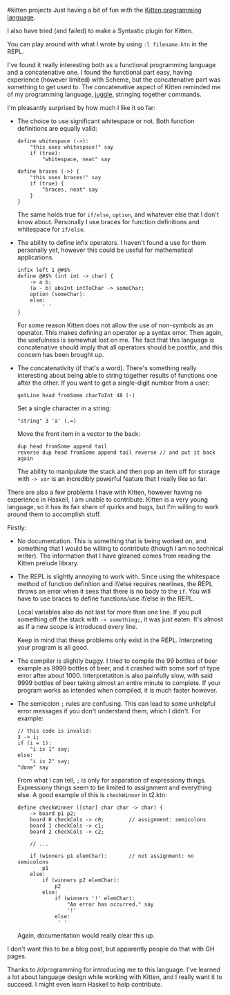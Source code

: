 <!---   so comments work. that's interesting.
        it also did what I wanted. that's a first. -->

#kitten projects
Just having a bit of fun with the
[Kitten programming language](https://github.com/evincarofautumn/kitten).

I also have tried (and failed) to make a Syntastic plugin for Kitten.

You can play around with what I wrote by using `:l filename.ktn` in the REPL.

I've found it really interesting both as a functional programming language
and a concatenative one. I found the functional part easy, having experience
(however limited) with Scheme, but the concatenative part was something to
get used to. The concatenative aspect of Kitten reminded me of my programming
language, [juggle](htts://github.com/cheezgi/juggle), stringing together
commands.

I'm pleasantly surprised by how much I like it so far:

*   The choice to use significant whitespace or not. Both function definitions
    are equally valid:

        define whitespace (->):
            "this uses whitespace!" say
            if (true):
                "whitespace, neat" say

        define braces (->) {
            "this uses braces!" say
            if (true) {
                "braces, neat" say
            }
        }

    The same holds true for `if/else`, `option`, and whatever else that I don't
    know about. Personally I use braces for function definitions and whitespace
    for `if/else`.

*   The ability to define infix operators. I haven't found a use for them
    personally yet, however this could be useful for mathematical applications.

        infix left 1 @#$%
        define @#$% (int int -> char) {
            -> a b;
            (a - b) absInt intToChar -> someChar;
            option (someChar):
            else:
                ' '
        }

    For some reason Kitten does not allow the use of non-symbols as an
    operator. This makes defining an operator `op` a syntax error. Then again,
    the usefulness is somewhat lost on me. The fact that this language is
    concatenative should imply that all operators should be postfix, and
    this concern has been brought up.

*   The concatenativity (if that's a word). There's something really
    interesting about being able to string together results of functions one
    after the other. If you want to get a single-digit number from a user:

        getLine head fromSome charToInt 48 (-)

    Set a single character in a string:

        "string" 3 'a' (.=)

    Move the front item in a vector to the back:

        dup head fromSome append tail
        reverse dup head fromSome append tail reverse // and put it back again

    The ability to manipulate the stack and then pop an item off for storage
    with `-> var` is an incredibly powerful feature that I really like so far.

There are also a few problems I have with Kitten, however having no experience
in Haskell, I am unable to contribute. Kitten is a very young language, so
it has its fair share of quirks and bugs, but I'm willing to work around them
to accomplish stuff.

Firstly:

*   No documentation. This is something that is being worked on, and something
    that I would be willing to contribute (though I am no technical writer).
    The information that I have gleaned comes from reading the Kitten prelude
    library.

*   The REPL is slightly annoying to work with. Since using the whitespace
    method of function definition and if/else requires newlines, the REPL
    throws an error when it sees that there is no body to the `if`. You will
    have to use braces to define functions/use if/else in the REPL.

    Local variables also do not last for more than one line. If you pull
    something off the stack with `-> something;`, it was just eaten. It's
    almost as if a new scope is introduced every line.

    Keep in mind that these problems only exist in the REPL. Interpreting your
    program is all good.

*   The compiler is slightly buggy. I tried to compile the 99 bottles of beer
    example as 9999 bottles of beer, and it crashed with some sorf of
    type error after about 1000. Interpretatiton is also painfully slow, with
    said 9999 bottles of beer taking almost an entire minute to complete.
    If your program works as intended when compiled, it is much faster however.

*   The semicolon `;` rules are confusing. This can lead to some unhelpful
    error messages if you don't understand them, which I didn't. For example:

        // this code is invalid:
        3 -> i;
        if (i = 1):
            "i is 1" say;
        else:
            "i is 2" say;
        "done" say

    From what I can tell, `;` is only for separation of expressiony things.
    Expressiony things seem to be limited to assignment and everything else.
    A good example of this is `checkWinner` in t2.ktn:

        define checkWinner ([char] char char -> char) {
            -> board p1 p2;
            board 0 checkCols -> c0;        // assignment: semicolons
            board 1 checkCols -> c1;
            board 2 checkCols -> c2;

            // ...

            if (winners p1 elemChar):       // not assignment: no semicolons
                p1
            else:
                if (winners p2 elemChar):
                    p2
                else:
                    if (winners '!' elemChar):
                        "An error has occurred." say
                        '!'
                    else:
                     ' '

    Again, documentation would really clear this up.

I don't want this to be a blog post, but apparently people do that with GH
pages.

Thanks to /r/programming for introducing me to this language. I've learned a
lot about language design while working with Kitten, and I really want it to
succeed. I might even learn Haskell to help contribute.

